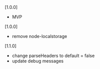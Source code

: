 [1.0.0]

-   MVP

[1.0.0]

-   remove node-localstorage

[1.1.0]

-   change parseHeaders to default = false
-   update debug messages
